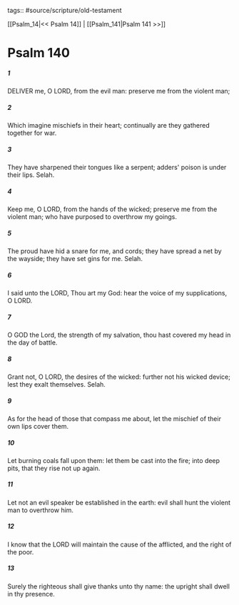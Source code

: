 tags:: #source/scripture/old-testament

[[Psalm_14|<< Psalm 14]] | [[Psalm_141|Psalm 141 >>]]

# Psalm 140

##### 1

DELIVER me, O LORD, from the evil man: preserve me from the violent man;

##### 2

Which imagine mischiefs in their heart; continually are they gathered together for war.

##### 3

They have sharpened their tongues like a serpent; adders' poison is under their lips. Selah.

##### 4

Keep me, O LORD, from the hands of the wicked; preserve me from the violent man; who have purposed to overthrow my goings.

##### 5

The proud have hid a snare for me, and cords; they have spread a net by the wayside; they have set gins for me. Selah.

##### 6

I said unto the LORD, Thou art my God: hear the voice of my supplications, O LORD.

##### 7

O GOD the Lord, the strength of my salvation, thou hast covered my head in the day of battle.

##### 8

Grant not, O LORD, the desires of the wicked: further not his wicked device; lest they exalt themselves. Selah.

##### 9

As for the head of those that compass me about, let the mischief of their own lips cover them.

##### 10

Let burning coals fall upon them: let them be cast into the fire; into deep pits, that they rise not up again.

##### 11

Let not an evil speaker be established in the earth: evil shall hunt the violent man to overthrow him.

##### 12

I know that the LORD will maintain the cause of the afflicted, and the right of the poor.

##### 13

Surely the righteous shall give thanks unto thy name: the upright shall dwell in thy presence.
